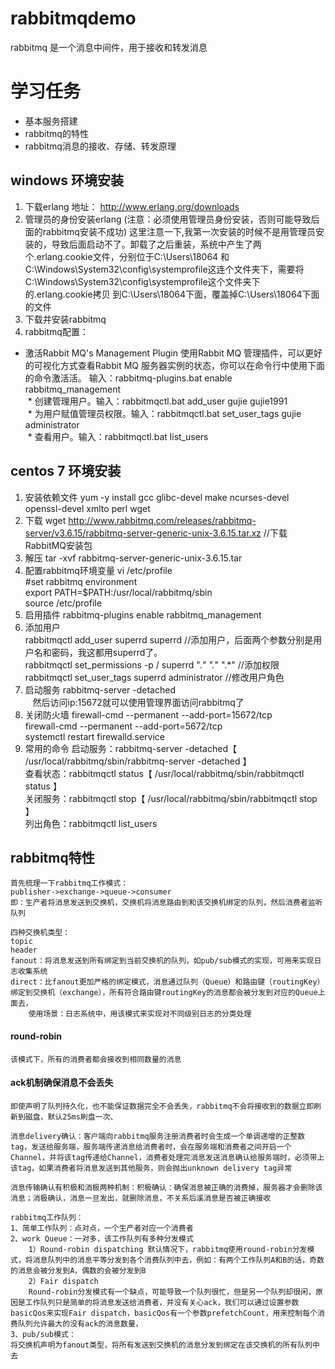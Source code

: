 # rabbitmqdemo
rabbitmq 是一个消息中间件，用于接收和转发消息
# 学习任务
* 基本服务搭建
* rabbitmq的特性
* rabbitmq消息的接收、存储、转发原理

## windows 环境安装
 1. 下载erlang  地址： http://www.erlang.org/downloads
 2. 管理员的身份安装erlang (注意：必须使用管理员身份安装，否则可能导致后面的rabbitmq安装不成功)
 这里注意一下,我第一次安装的时候不是用管理员安装的，导致后面启动不了。卸载了之后重装，系统中产生了两个.erlang.cookie文件，分别位于C:\Users\18064
 和C:\Windows\System32\config\systemprofile这连个文件夹下，需要将C:\Windows\System32\config\systemprofile这个文件夹下的.erlang.cookie拷贝
 到C:\Users\18064下面，覆盖掉C:\Users\18064下面的文件
 3. 下载并安装rabbitmq
 4. rabbitmq配置：
  * 激活Rabbit MQ's Management Plugin 使用Rabbit MQ 管理插件，可以更好的可视化方式查看Rabbit MQ 服务器实例的状态，你可以在命令行中使用下面的命令激活活。 输入：rabbitmq-plugins.bat  enable  rabbitmq_management  
  * 创建管理用户。输入：rabbitmqctl.bat add_user gujie gujie1991  
  * 为用户赋值管理员权限。输入：rabbitmqctl.bat set_user_tags gujie administrator  
  * 查看用户。输入：rabbitmqctl.bat list_users
  
## centos 7 环境安装
 1. 安装依赖文件 yum -y install gcc glibc-devel make ncurses-devel openssl-devel xmlto perl wget
 2. 下载 wget http://www.rabbitmq.com/releases/rabbitmq-server/v3.6.15/rabbitmq-server-generic-unix-3.6.15.tar.xz  //下载RabbitMQ安装包
 3. 解压 tar -xvf rabbitmq-server-generic-unix-3.6.15.tar
 4. 配置rabbitmq环境变量
    vi /etc/profile  
      #set rabbitmq environment  
      export PATH=$PATH:/usr/local/rabbitmq/sbin  
    source /etc/profile  
 5. 启用插件 rabbitmq-plugins enable rabbitmq_management
 6. 添加用户  
    rabbitmqctl add_user superrd superrd  //添加用户，后面两个参数分别是用户名和密码，我这都用superrd了。  
    rabbitmqctl set_permissions -p / superrd ".*" ".*" ".*"  //添加权限  
    rabbitmqctl set_user_tags superrd administrator  //修改用户角色
 7. 启动服务 rabbitmq-server -detached  
    然后访问ip:15672就可以使用管理界面访问rabbitmq了
 8. 关闭防火墙
    firewall-cmd --permanent --add-port=15672/tcp  
    firewall-cmd --permanent --add-port=5672/tcp  
    systemctl restart firewalld.service
 9. 常用的命令
    启动服务：rabbitmq-server -detached【 /usr/local/rabbitmq/sbin/rabbitmq-server  -detached 】  
    查看状态：rabbitmqctl status【 /usr/local/rabbitmq/sbin/rabbitmqctl status  】  
    关闭服务：rabbitmqctl stop【 /usr/local/rabbitmq/sbin/rabbitmqctl stop  】  
    列出角色：rabbitmqctl list_users
    
 ## rabbitmq特性

    首先梳理一下rabbitmq工作模式：
	publisher->exchange->queue->consumer
	即：生产者将消息发送到交换机，交换机将消息路由到和该交换机绑定的队列，然后消费者监听队列
	
	四种交换机类型：
	topic
	header
	fanout：将消息发送到所有绑定到当前交换机的队列，如pub/sub模式的实现，可用来实现日志收集系统
	direct：比fanout更加严格的绑定模式，消息通过队列（Queue）和路由键（routingKey）绑定到交换机（exchange），所有符合路由键routingKey的消息都会被分发到对应的Queue上面去，
		使用场景：日志系统中，用该模式来实现对不同级别日志的分类处理
	
#### round-robin
	该模式下，所有的消费者都会接收到相同数量的消息
	
#### ack机制确保消息不会丢失

	即使声明了队列持久化，也不能保证数据完全不会丢失，rabbitmq不会将接收到的数据立即刷新到磁盘，默认25ms刷盘一次、
	
	消息delivery确认：客户端向rabbitmq服务注册消费者时会生成一个单调递增的正整数tag，发送给服务端，服务端传递消息给消费者时，会在服务端和消费者之间开启一个Channel，并将该tag传递给Channel，消费者处理完消息发送消息确认给服务端时，必须带上该tag，如果消费者将消息发送到其他服务，则会抛出unknown delivery tag异常
	
	消息传输确认有积极和消极两种机制：积极确认：确保消息被正确的消费掉，服务器才会删除该消息；消极确认，消息一旦发出，就删除消息，不关系后溪消息是否被正确接收
	
	rabbitmq工作队列：
	1、简单工作队列：点对点，一个生产者对应一个消费者
	2、work Queue：一对多，该工作队列有多种分发模式
		1）Round-robin dispatching 默认情况下，rabbitmq使用round-robin分发模式，将消息队列中的消息平等分发到各个消费队列中去，例如：有两个工作队列A和B的话，奇数的消息会被分发到A，偶数的会被分发到B
		2）Fair dispatch
		Round-robin分发模式有一个缺点，可能导致一个队列很忙，但是另一个队列却很闲，原因是工作队列只是简单的将消息发送给消费者，并没有关心ack，我们可以通过设置参数basicQos来实现Fair dispatch，basicQos有一个参数prefetchCount，用来控制每个消费队列允许最大的没有ack的消息数量，
	3、pub/sub模式：
	将交换机声明为fanout类型，将所有发送到交换机的消息分发到绑定在该交换机的所有队列中去